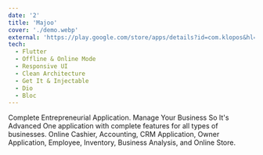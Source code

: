 ```yaml
---
date: '2'
title: 'Majoo'
cover: './demo.webp'
external: 'https://play.google.com/store/apps/details?id=com.klopos&hl=id'
tech:
  - Flutter
  - Offline & Online Mode
  - Responsive UI
  - Clean Architecture
  - Get It & Injectable
  - Dio
  - Bloc
---
```


Complete Entrepreneurial Application. Manage Your Business So It's Advanced One application with complete features for all types of businesses. Online Cashier, Accounting, CRM Application, Owner Application, Employee, Inventory, Business Analysis, and Online Store.
